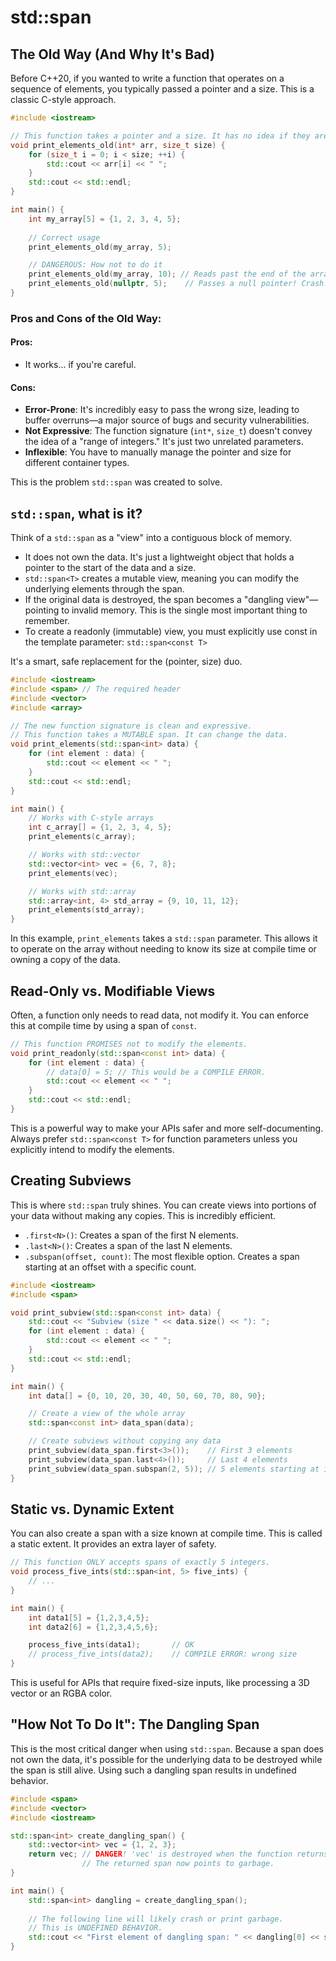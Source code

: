 # std::span

## The Old Way (And Why It's Bad)

Before C++20, if you wanted to write a function that operates on a sequence of elements, you typically passed a pointer and a size. This is a classic C-style approach.

```c++
#include <iostream>

// This function takes a pointer and a size. It has no idea if they are valid.
void print_elements_old(int* arr, size_t size) {
    for (size_t i = 0; i < size; ++i) {
        std::cout << arr[i] << " ";
    }
    std::cout << std::endl;
}

int main() {
    int my_array[5] = {1, 2, 3, 4, 5};
    
    // Correct usage
    print_elements_old(my_array, 5);

    // DANGEROUS: How not to do it
    print_elements_old(my_array, 10); // Reads past the end of the array! Undefined Behavior.
    print_elements_old(nullptr, 5);    // Passes a null pointer! Crash.
}
```

### Pros and Cons of the Old Way:

#### Pros:

- It works... if you're careful.

#### Cons:

- **Error-Prone**: It's incredibly easy to pass the wrong size, leading to buffer overruns—a major source of bugs and security vulnerabilities.
- **Not Expressive**: The function signature (`int*`, `size_t`) doesn't convey the idea of a "range of integers." It's just two unrelated parameters.
- **Inflexible**: You have to manually manage the pointer and size for different container types.

This is the problem `std::span` was created to solve.

## `std::span`, what is it?

Think of a `std::span` as a "view" into a contiguous block of memory.

- It does not own the data. It's just a lightweight object that holds a pointer to the start of the data and a size.
- `std::span<T>` creates a mutable view, meaning you can modify the underlying elements through the span.
- If the original data is destroyed, the span becomes a "dangling view"—pointing to invalid memory. This is the single most important thing to remember.
- To create a readonly (immutable) view, you must explicitly use const in the template parameter: `std::span<const T>`

It's a smart, safe replacement for the (pointer, size) duo.

```c++
#include <iostream>
#include <span> // The required header
#include <vector>
#include <array>

// The new function signature is clean and expressive.
// This function takes a MUTABLE span. It can change the data.
void print_elements(std::span<int> data) {
    for (int element : data) {
        std::cout << element << " ";
    }
    std::cout << std::endl;
}

int main() {
    // Works with C-style arrays
    int c_array[] = {1, 2, 3, 4, 5};
    print_elements(c_array);

    // Works with std::vector
    std::vector<int> vec = {6, 7, 8};
    print_elements(vec);

    // Works with std::array
    std::array<int, 4> std_array = {9, 10, 11, 12};
    print_elements(std_array);
}
```

In this example, `print_elements` takes a `std::span` parameter. This allows it to operate on the array without needing to know its size at compile time or owning a copy of the data.

## Read-Only vs. Modifiable Views

Often, a function only needs to read data, not modify it. You can enforce this at compile time by using a span of `const`.

```c++
// This function PROMISES not to modify the elements.
void print_readonly(std::span<const int> data) {
    for (int element : data) {
        // data[0] = 5; // This would be a COMPILE ERROR.
        std::cout << element << " ";
    }
    std::cout << std::endl;
}
```

This is a powerful way to make your APIs safer and more self-documenting. Always prefer `std::span<const T>` for function parameters unless you explicitly intend to modify the elements.

## Creating Subviews

This is where `std::span` truly shines. You can create views into portions of your data without making any copies. This is incredibly efficient.

- `.first<N>()`: Creates a span of the first N elements.
- `.last<N>()`: Creates a span of the last N elements.
- `.subspan(offset, count)`: The most flexible option. Creates a span starting at an offset with a specific count.

```c++
#include <iostream>
#include <span>

void print_subview(std::span<const int> data) {
    std::cout << "Subview (size " << data.size() << "): ";
    for (int element : data) {
        std::cout << element << " ";
    }
    std::cout << std::endl;
}

int main() {
    int data[] = {0, 10, 20, 30, 40, 50, 60, 70, 80, 90};

    // Create a view of the whole array
    std::span<const int> data_span(data);

    // Create subviews without copying any data
    print_subview(data_span.first<3>());    // First 3 elements
    print_subview(data_span.last<4>());     // Last 4 elements
    print_subview(data_span.subspan(2, 5)); // 5 elements starting at index 2
}
```

## Static vs. Dynamic Extent

You can also create a span with a size known at compile time. This is called a static extent. It provides an extra layer of safety.

```c++
// This function ONLY accepts spans of exactly 5 integers.
void process_five_ints(std::span<int, 5> five_ints) {
    // ...
}

int main() {
    int data1[5] = {1,2,3,4,5};
    int data2[6] = {1,2,3,4,5,6};

    process_five_ints(data1);       // OK
    // process_five_ints(data2);    // COMPILE ERROR: wrong size
}
```

This is useful for APIs that require fixed-size inputs, like processing a 3D vector or an RGBA color.

## "How Not To Do It": The Dangling Span

This is the most critical danger when using `std::span`. Because a span does not own the data, it's possible for the underlying data to be destroyed while the span is still alive. Using such a dangling span results in undefined behavior.

```c++
#include <span>
#include <vector>
#include <iostream>

std::span<int> create_dangling_span() {
    std::vector<int> vec = {1, 2, 3};
    return vec; // DANGER! 'vec' is destroyed when the function returns.
                // The returned span now points to garbage.
}

int main() {
    std::span<int> dangling = create_dangling_span();
    
    // The following line will likely crash or print garbage.
    // This is UNDEFINED BEHAVIOR.
    std::cout << "First element of dangling span: " << dangling[0] << std::endl; 
}
```